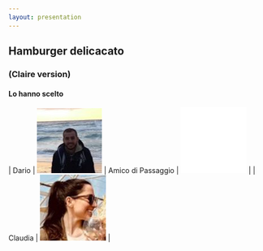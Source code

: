 ```yaml
---
layout: presentation
---
```


## Hamburger delicacato
### (Claire version)
#### Lo hanno scelto

| Dario | ![Dario](./images/Dario.jpg)  |  Amico di Passaggio | ![Amico di Passaggio](./images/noname.png) |
| Claudia | ![Claudia](./images/Claudia.jpg) |
